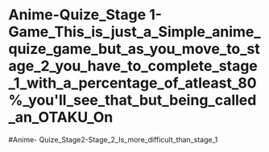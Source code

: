 # Anime-Quize_Stage 1-Game_This_is_just_a_Simple_anime_quize_game_but_as_you_move_to_stage_2_you_have_to_complete_stage_1_with_a_percentage_of_atleast_80%_you'll_see_that_but_being_called_an_OTAKU_On
#Anime- Quize_Stage2-Stage_2_Is_more_difficult_than_stage_1
